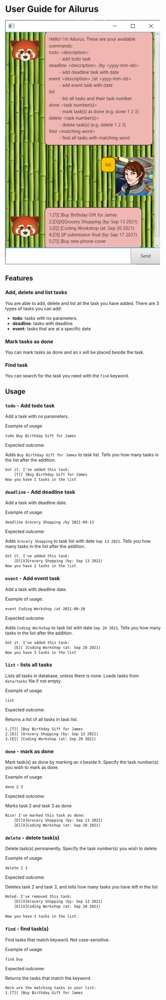 # User Guide for Ailurus

![Ui](Ui.png)

## Features 

### Add, delete and list tasks

You are able to add, delete and list all the task you have
added. There are 3 types of tasks you can add:

* **todo**: tasks with no parameters.
* **deadline**: tasks with deadline
* **event**: tasks that are at a specific date

### Mark tasks as done

You can mark tasks as done and an `X` will be placed beside
the task.

### Find task

You can search for the task you need with the `find` keyword.

## Usage

### `todo` - Add todo task

Add a task with no parameters.

Example of usage: 

`todo Buy Birthday Gift for James`

Expected outcome:

Adds `Buy Birthday Gift for James` to task list.
Tells you how many tasks in the list after the addition.

```
Got it. I've added this task:
    [T][ ]Buy Birthday Gift for James
Now you have 1 tasks in the list
```

### `deadline` - Add deadline task

Add a task with deadline date.

Example of usage:

`deadline Grocery Shopping /by 2021-09-13`

Expected outcome:

Adds `Grocery Shopping` to task list with date `Sep 13 2021`.
Tells you how many tasks in the list after the addition.

```
Got it. I've added this task:
    [D][X]Grocery Shopping (by: Sep 13 2021)
Now you have 2 tasks in the list
```

### `event` - Add event task

Add a task with deadline date.

Example of usage:

`event Coding Workshop /at 2021-09-20`

Expected outcome:

Adds `Coding Workshop` to task list with date `Sep 20 2021`.
Tells you how many tasks in the list after the addition.

```
Got it. I've added this task:
    [E][ ]Coding Workshop (at: Sep 20 2021)
Now you have 3 tasks in the list
```

### `list` - lists all tasks

Lists all tasks in database, unless there is none.
Loads tasks from `data/tasks` file if not empty.

Example of usage:

`list`

Expected outcome:

Returns a list of all tasks in task list.

```
1.[T][ ]Buy Birthday Gift for James
2.[D][ ]Grocery Shopping (by: Sep 13 2021)
3.[E][ ]Coding Workshop (at: Sep 20 2021)
```

### `done` - mark as done

Mark task(s) as done by marking an `X` beside it.
Specify the task number(s) you wish to mark as done.

Example of usage:

`done 2 3`

Expected outcome:

Marks task 2 and task 3 as done

```
Nice! I've marked this task as done:
    [D][X]Grocery Shopping (by: Sep 13 2021)
    [E][X]Coding Workshop (at: Sep 20 2021)
```

### `delete` - delete task(s)

Delete task(s) permanently. Specify the task number(s)
you wish to delete.

Example of usage:

`delete 2 3`

Expected outcome:

Deletes task 2 and task 3, and tells how many tasks you
have left in the list

```
Noted. I've removed this task:
    [D][X]Grocery Shopping (by: Sep 13 2021)
    [E][X]Coding Workshop (at: Sep 20 2021)
    
Now you have 1 tasks in the list.
```

### `find` - find task(s)

Find tasks that match keyword. Not case-sensitive.

Example of usage:

`find buy`

Expected outcome:

Returns the tasks that match the keyword.

```
Here are the matching tasks in your list:
1.[T][ ]Buy Birthday Gift for James
```